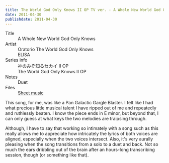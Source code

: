 ```yaml
---
title: The World God Only Knows II OP TV ver. - A Whole New World God Only Knows
date: 2011-04-30
publishdate: 2011-04-30
---
```


<dl>
  <dt>Title</dt>
  <dd>A Whole New World God Only Knows</dd>

  <dt>Artist</dt>
  <dd>Oratorio The World God Only Knows</dd>
  <dd>ELISA</dd>

  <dt>Series info</dt>
  <dd>神のみぞ知るセカイ II OP</dd>
  <dd>The World God Only Knows II OP</dd>

  <dt>Notes</dt>
  <dd>Duet</dd>

  <dt>Files</dt>
  <dd><a href="/files/sheetmusic/A-Whole-New-World-God-Only-Knows.pdf">Sheet music</a></dd>
</dl>

This song, for me, was like a Pan Galactic Gargle Blaster.  I felt like
I had what precious little musical talent I have ripped out of me and
repeatedly and ruthlessly beaten.  I know the piece ends in E minor, but
beyond that, I can only guess at what keys the two melodies are
traipsing through.

Although, I have to say that working so intimately with a song such as
this really allows me to appreciate how intricately the lyrics of both
voices are aligned, especially when the two voices intersect. Also, it's
very aurally pleasing when the song transitions from a solo to a duet
and back.  Not so much the ears dribbling out of the brain after an
hours-long transcribing session, though (or something like that).
